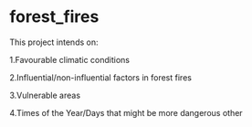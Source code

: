 # forest_fires
This project intends on:



1.Favourable climatic conditions

2.Influential/non-influential factors in forest fires

3.Vulnerable areas

4.Times of the Year/Days that might be more dangerous other
